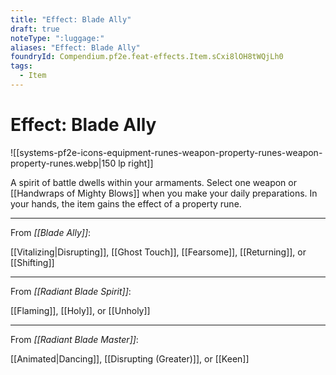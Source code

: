 ```yaml
---
title: "Effect: Blade Ally"
draft: true
noteType: ":luggage:"
aliases: "Effect: Blade Ally"
foundryId: Compendium.pf2e.feat-effects.Item.sCxi8lOH8tWQjLh0
tags:
  - Item
---
```


# Effect: Blade Ally
![[systems-pf2e-icons-equipment-runes-weapon-property-runes-weapon-property-runes.webp|150 lp right]]

A spirit of battle dwells within your armaments. Select one weapon or [[Handwraps of Mighty Blows]] when you make your daily preparations. In your hands, the item gains the effect of a property rune.

* * *

From _[[Blade Ally]]_:

[[Vitalizing|Disrupting]], [[Ghost Touch]], [[Fearsome]], [[Returning]], or [[Shifting]]

* * *

From _[[Radiant Blade Spirit]]_:

[[Flaming]], [[Holy]], or [[Unholy]]

* * *

From _[[Radiant Blade Master]]_:

[[Animated|Dancing]], [[Disrupting (Greater)]], or [[Keen]]
